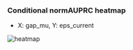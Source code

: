 ### Conditional normAUPRC heatmap

- X: gap_mu, Y: eps_current

![heatmap](/home/elicer/project_0814_2/results/20250819-010858/holdout/conditional_heatmap_gap_mu_vs_eps_current.png)

